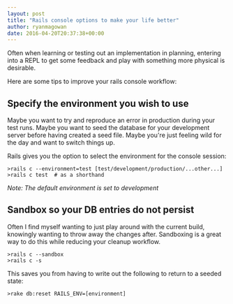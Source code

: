 ```yaml
---
layout: post
title: "Rails console options to make your life better"
author: ryanmagowan
date: 2016-04-20T20:37:38+00:00
---
```


Often when learning or testing out an implementation in planning, entering into a REPL to get some feedback and play with something more physical is desirable.

Here are some tips to improve your rails console workflow:

<h2>Specify the environment you wish to use</h2>

Maybe you want to try and reproduce an error in production during your test runs.  Maybe you want to seed the database for your development server before having created a seed file.  Maybe you're just feeling wild for the day and want to switch things up.

Rails gives you the option to select the environment for the console session:

```
>rails c --environment=test [test/development/production/...other...]
>rails c test  # as a shorthand
```
<i>Note: The default environment is set to development</i>

<h2>Sandbox so your DB entries do not persist</h3>

Often I find myself wanting to just play around with the current build, knowingly wanting to throw away the changes after.  Sandboxing is a great way to do this while reducing your cleanup workflow.

```
>rails c --sandbox
>rails c -s
```

This saves you from having to write out the following to return to a seeded state:

```
>rake db:reset RAILS_ENV=[environment]
```
